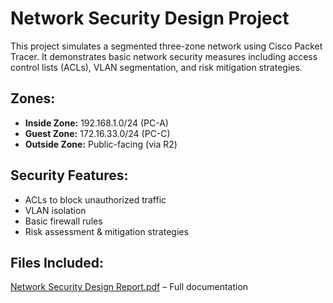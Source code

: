 # Network Security Design Project

This project simulates a segmented three-zone network using Cisco Packet Tracer. It demonstrates basic network security measures including access control lists (ACLs), VLAN segmentation, and risk mitigation strategies.

## Zones:
- **Inside Zone:** 192.168.1.0/24 (PC-A)
- **Guest Zone:** 172.16.33.0/24 (PC-C)
- **Outside Zone:** Public-facing (via R2)

## Security Features:
- ACLs to block unauthorized traffic
- VLAN isolation
- Basic firewall rules
- Risk assessment & mitigation strategies

## Files Included:
[Network Security Design Report.pdf](./Network%20Security%20Design%20Report.pdf) – Full documentation
